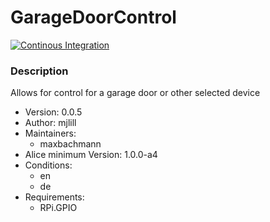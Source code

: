 # GarageDoorControl

[![Continous Integration](https://gitlab.com/project-alice-assistant/skills/skill_GarageDoorControl/badges/master/pipeline.svg)](https://gitlab.com/project-alice-assistant/skills/skill_GarageDoorControl/pipelines/latest)

### Description
Allows for control for a garage door or other selected device

- Version: 0.0.5
- Author: mjlill
- Maintainers:
  - maxbachmann
- Alice minimum Version: 1.0.0-a4
- Conditions:
  - en
  - de
- Requirements:
  - RPi.GPIO

